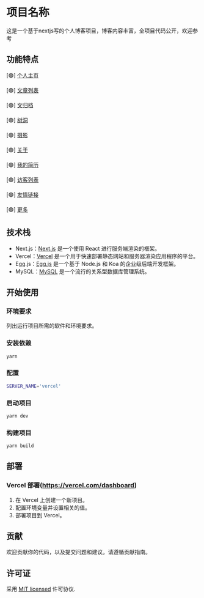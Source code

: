 # 项目名称

这是一个基于nextjs写的个人博客项目，博客内容丰富，全项目代码公开，欢迎参考

## 功能特点

[🟢] [个人主页](https://wp-boke.work)

[🟢] [文章列表](https://wp-boke.work/blog/1)

[🟢] [文归档](https://wp-boke.work/archive)

[🟢] [树洞](https://wp-boke.work/tree-hole)

[🟢] [摄影](https://wp-boke.work/photography)

[🟢] [关于](https://wp-boke.work/about)

[🟢] [我的简历](https://wp-boke.work/resume)

[🟢] [访客列表](https://wp-boke.work/visitor)

[🟢] [友情链接](https://wp-boke.work/friendly-links)

[🟢] [更多](https://wp-boke.work/more)

## 技术栈

- Next.js：[Next.js](https://nextjs.org/) 是一个使用 React 进行服务端渲染的框架。
- Vercel：[Vercel](https://vercel.com/) 是一个用于快速部署静态网站和服务器渲染应用程序的平台。
- Egg.js：[Egg.js](https://eggjs.org/) 是一个基于 Node.js 和 Koa 的企业级后端开发框架。
- MySQL：[MySQL](https://www.mysql.com/) 是一个流行的关系型数据库管理系统。

## 开始使用

### 环境要求

列出运行项目所需的软件和环境要求。

### 安装依赖

```bash
yarn
```

### 配置

```bash
SERVER_NAME='vercel'
```

### 启动项目

```bash
yarn dev
```

### 构建项目

```bash
yarn build
```

## 部署
### Vercel 部署(https://vercel.com/dashboard)

1. 在 Vercel 上创建一个新项目。
2. 配置环境变量并设置相关的值。
3. 部署项目到 Vercel。

## 贡献

欢迎贡献你的代码，以及提交问题和建议。请遵循贡献指南。

## 许可证

采用 [MIT licensed](LICENSE) 许可协议.